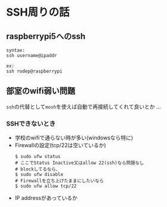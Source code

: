 # SSH周りの話  

## raspberrypi5へのssh
```
syntax:
ssh username@ipaddr

ex:
ssh rodep@raspberrypi
```

## 部室のwifi弱い問題
`ssh`の代替として`mosh`を使えば自動で再接続してくれて良いとか ...

### SSHできないとき
- 学校のwifiで通らない時が多い(windowsなら特に)
- Firewallの設定(tcp/22は空いているか)  
    ```
    $ sudo ufw status
    # ここでStatus Inactive又はallow 22(ssh)なら問題なし
    # blockしてるなら、
    $ sudo ufw disable
    # Firewallを立ち上げたままにしたいなら
    $ sudo ufw allow tcp/22
    ```
- IP addressがあっているか
 
